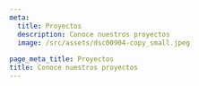 ```yaml
---
meta:
  title: Proyectos
  description: Conoce nuestros proyectos
  image: /src/assets/dsc00904-copy_small.jpeg
  
page_meta_title: Proyectos
title: Conoce nuestros proyectos
---
```

